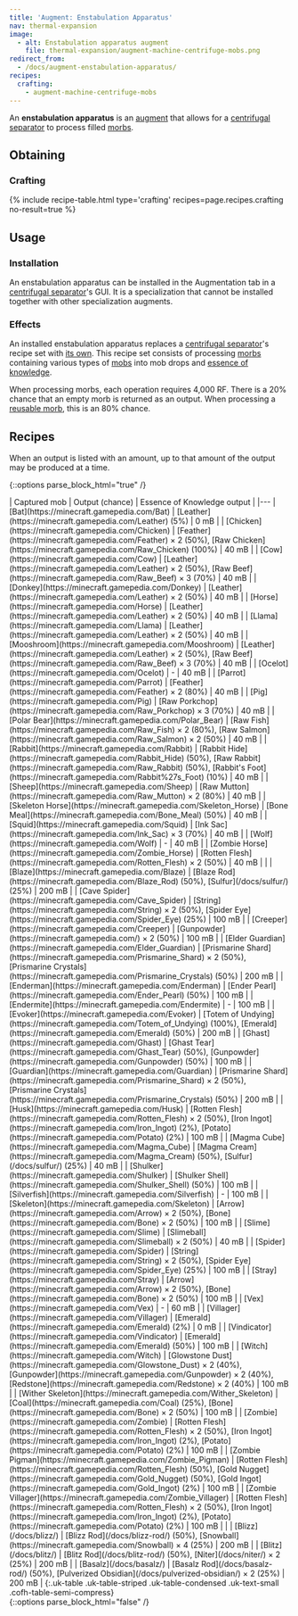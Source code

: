 ```yaml
---
title: 'Augment: Enstabulation Apparatus'
nav: thermal-expansion
image:
  - alt: Enstabulation apparatus augment
    file: thermal-expansion/augment-machine-centrifuge-mobs.png
redirect_from:
  - /docs/augment-enstabulation-apparatus/
recipes:
  crafting:
    - augment-machine-centrifuge-mobs
---
```


An **enstabulation apparatus** is an [augment](/docs/augments/) that allows for
a [centrifugal separator](/docs/centrifugal-separator/) to process filled
[morbs](/docs/morb/).


Obtaining
---------

### Crafting
{% include recipe-table.html type='crafting' recipes=page.recipes.crafting no-result=true %}


Usage
-----

### Installation
An enstabulation apparatus can be installed in the Augmentation tab in a
[centrifugal separator](/docs/centrifugal-separator/)'s GUI. It is a
specialization that cannot be installed together with other specialization
augments.

### Effects
An installed enstabulation apparatus replaces a [centrifugal
separator](/docs/centrifugal-separator/)'s recipe set with [its own](#recipes).
This recipe set consists of processing [morbs](/docs/morb/) containing various
types of [mobs](https://minecraft.gamepedia.com/Mob) into mob drops and [essence
of knowledge](/docs/essence-of-knowledge/).

When processing morbs, each operation requires 4,000 RF. There is a 20% chance
that an empty morb is returned as an output. When processing a [reusable
morb](/docs/reusable-morb/), this is an 80% chance.


Recipes
-------

When an output is listed with an amount, up to that amount of the output may be
produced at a time.

{::options parse_block_html="true" /}
<div class="uk-overflow-container">
| Captured mob | Output (chance) | Essence of Knowledge output |
|---
| [Bat](https://minecraft.gamepedia.com/Bat) | [Leather](https://minecraft.gamepedia.com/Leather) (5%) | 0 mB |
| [Chicken](https://minecraft.gamepedia.com/Chicken) | [Feather](https://minecraft.gamepedia.com/Feather) × 2 (50%), [Raw Chicken](https://minecraft.gamepedia.com/Raw_Chicken) (100%) | 40 mB |
| [Cow](https://minecraft.gamepedia.com/Cow) | [Leather](https://minecraft.gamepedia.com/Leather) × 2 (50%), [Raw Beef](https://minecraft.gamepedia.com/Raw_Beef) × 3 (70%) | 40 mB |
| [Donkey](https://minecraft.gamepedia.com/Donkey) | [Leather](https://minecraft.gamepedia.com/Leather) × 2 (50%) | 40 mB |
| [Horse](https://minecraft.gamepedia.com/Horse) | [Leather](https://minecraft.gamepedia.com/Leather) × 2 (50%) | 40 mB |
| [Llama](https://minecraft.gamepedia.com/Llama) | [Leather](https://minecraft.gamepedia.com/Leather) × 2 (50%) | 40 mB |
| [Mooshroom](https://minecraft.gamepedia.com/Mooshroom) | [Leather](https://minecraft.gamepedia.com/Leather) × 2 (50%), [Raw Beef](https://minecraft.gamepedia.com/Raw_Beef) × 3 (70%) | 40 mB |
| [Ocelot](https://minecraft.gamepedia.com/Ocelot) | - | 40 mB |
| [Parrot](https://minecraft.gamepedia.com/Parrot) | [Feather](https://minecraft.gamepedia.com/Feather) × 2 (80%) | 40 mB |
| [Pig](https://minecraft.gamepedia.com/Pig) | [Raw Porkchop](https://minecraft.gamepedia.com/Raw_Porkchop) × 3 (70%) | 40 mB |
| [Polar Bear](https://minecraft.gamepedia.com/Polar_Bear) | [Raw Fish](https://minecraft.gamepedia.com/Raw_Fish) × 2 (80%), [Raw Salmon](https://minecraft.gamepedia.com/Raw_Salmon) × 2 (50%) | 40 mB |
| [Rabbit](https://minecraft.gamepedia.com/Rabbit) | [Rabbit Hide](https://minecraft.gamepedia.com/Rabbit_Hide) (50%), [Raw Rabbit](https://minecraft.gamepedia.com/Raw_Rabbit) (50%), [Rabbit's Foot](https://minecraft.gamepedia.com/Rabbit%27s_Foot) (10%) | 40 mB |
| [Sheep](https://minecraft.gamepedia.com/Sheep) | [Raw Mutton](https://minecraft.gamepedia.com/Raw_Mutton) × 2 (80%) | 40 mB |
| [Skeleton Horse](https://minecraft.gamepedia.com/Skeleton_Horse) | [Bone Meal](https://minecraft.gamepedia.com/Bone_Meal) (50%) | 40 mB |
| [Squid](https://minecraft.gamepedia.com/Squid) | [Ink Sac](https://minecraft.gamepedia.com/Ink_Sac) × 3 (70%) | 40 mB |
| [Wolf](https://minecraft.gamepedia.com/Wolf) | - | 40 mB |
| [Zombie Horse](https://minecraft.gamepedia.com/Zombie_Horse) | [Rotten Flesh](https://minecraft.gamepedia.com/Rotten_Flesh) × 2 (50%) | 40 mB |
|
| [Blaze](https://minecraft.gamepedia.com/Blaze) | [Blaze Rod](https://minecraft.gamepedia.com/Blaze_Rod) (50%), [Sulfur](/docs/sulfur/) (25%) | 200 mB |
| [Cave Spider](https://minecraft.gamepedia.com/Cave_Spider) | [String](https://minecraft.gamepedia.com/String) × 2 (50%), [Spider Eye](https://minecraft.gamepedia.com/Spider_Eye) (25%) | 100 mB |
| [Creeper](https://minecraft.gamepedia.com/Creeper) | [Gunpowder](https://minecraft.gamepedia.com/) × 2 (50%) | 100 mB |
| [Elder Guardian](https://minecraft.gamepedia.com/Elder_Guardian) | [Prismarine Shard](https://minecraft.gamepedia.com/Prismarine_Shard) × 2 (50%), [Prismarine Crystals](https://minecraft.gamepedia.com/Prismarine_Crystals) (50%) | 200 mB |
| [Enderman](https://minecraft.gamepedia.com/Enderman) | [Ender Pearl](https://minecraft.gamepedia.com/Ender_Pearl) (50%) | 100 mB |
| [Endermite](https://minecraft.gamepedia.com/Endermite) | - | 100 mB |
| [Evoker](https://minecraft.gamepedia.com/Evoker) | [Totem of Undying](https://minecraft.gamepedia.com/Totem_of_Undying) (100%), [Emerald](https://minecraft.gamepedia.com/Emerald) (50%) | 200 mB |
| [Ghast](https://minecraft.gamepedia.com/Ghast) | [Ghast Tear](https://minecraft.gamepedia.com/Ghast_Tear) (50%), [Gunpowder](https://minecraft.gamepedia.com/Gunpowder) (50%) | 100 mB |
| [Guardian](https://minecraft.gamepedia.com/Guardian) | [Prismarine Shard](https://minecraft.gamepedia.com/Prismarine_Shard) × 2 (50%), [Prismarine Crystals](https://minecraft.gamepedia.com/Prismarine_Crystals) (50%) | 200 mB |
| [Husk](https://minecraft.gamepedia.com/Husk) | [Rotten Flesh](https://minecraft.gamepedia.com/Rotten_Flesh) × 2 (50%), [Iron Ingot](https://minecraft.gamepedia.com/Iron_Ingot) (2%), [Potato](https://minecraft.gamepedia.com/Potato) (2%) | 100 mB |
| [Magma Cube](https://minecraft.gamepedia.com/Magma_Cube) | [Magma Cream](https://minecraft.gamepedia.com/Magma_Cream) (50%), [Sulfur](/docs/sulfur/) (25%) | 40 mB |
| [Shulker](https://minecraft.gamepedia.com/Shulker) | [Shulker Shell](https://minecraft.gamepedia.com/Shulker_Shell) (50%) | 100 mB |
| [Silverfish](https://minecraft.gamepedia.com/Silverfish) | - | 100 mB |
| [Skeleton](https://minecraft.gamepedia.com/Skeleton) | [Arrow](https://minecraft.gamepedia.com/Arrow) × 2 (50%), [Bone](https://minecraft.gamepedia.com/Bone) × 2 (50%) | 100 mB |
| [Slime](https://minecraft.gamepedia.com/Slime) | [Slimeball](https://minecraft.gamepedia.com/Slimeball) × 2 (50%) | 40 mB |
| [Spider](https://minecraft.gamepedia.com/Spider) | [String](https://minecraft.gamepedia.com/String) × 2 (50%), [Spider Eye](https://minecraft.gamepedia.com/Spider_Eye) (25%) | 100 mB |
| [Stray](https://minecraft.gamepedia.com/Stray) | [Arrow](https://minecraft.gamepedia.com/Arrow) × 2 (50%), [Bone](https://minecraft.gamepedia.com/Bone) × 2 (50%) | 100 mB |
| [Vex](https://minecraft.gamepedia.com/Vex) | - | 60 mB |
| [Villager](https://minecraft.gamepedia.com/Villager) | [Emerald](https://minecraft.gamepedia.com/Emerald) (2%) | 0 mB |
| [Vindicator](https://minecraft.gamepedia.com/Vindicator) | [Emerald](https://minecraft.gamepedia.com/Emerald) (50%) | 100 mB |
| [Witch](https://minecraft.gamepedia.com/Witch) | [Glowstone Dust](https://minecraft.gamepedia.com/Glowstone_Dust) × 2 (40%), [Gunpowder](https://minecraft.gamepedia.com/Gunpowder) × 2 (40%), [Redstone](https://minecraft.gamepedia.com/Redstone) × 2 (40%) | 100 mB |
| [Wither Skeleton](https://minecraft.gamepedia.com/Wither_Skeleton) | [Coal](https://minecraft.gamepedia.com/Coal) (25%), [Bone](https://minecraft.gamepedia.com/Bone) × 2 (50%) | 100 mB |
| [Zombie](https://minecraft.gamepedia.com/Zombie) | [Rotten Flesh](https://minecraft.gamepedia.com/Rotten_Flesh) × 2 (50%), [Iron Ingot](https://minecraft.gamepedia.com/Iron_Ingot) (2%), [Potato](https://minecraft.gamepedia.com/Potato) (2%) | 100 mB |
| [Zombie Pigman](https://minecraft.gamepedia.com/Zombie_Pigman) | [Rotten Flesh](https://minecraft.gamepedia.com/Rotten_Flesh) (50%), [Gold Nugget](https://minecraft.gamepedia.com/Gold_Nugget) (50%), [Gold Ingot](https://minecraft.gamepedia.com/Gold_Ingot) (2%) | 100 mB |
| [Zombie Villager](https://minecraft.gamepedia.com/Zombie_Villager) | [Rotten Flesh](https://minecraft.gamepedia.com/Rotten_Flesh) × 2 (50%), [Iron Ingot](https://minecraft.gamepedia.com/Iron_Ingot) (2%), [Potato](https://minecraft.gamepedia.com/Potato) (2%) | 100 mB |
|
| [Blizz](/docs/blizz/) | [Blizz Rod](/docs/blizz-rod/) (50%), [Snowball](https://minecraft.gamepedia.com/Snowball) × 4 (25%) | 200 mB |
| [Blitz](/docs/blitz/) | [Blitz Rod](/docs/blitz-rod/) (50%), [Niter](/docs/niter/) × 2 (25%) | 200 mB |
| [Basalz](/docs/basalz/) | [Basalz Rod](/docs/basalz-rod/) (50%), [Pulverized Obsidian](/docs/pulverized-obsidian/) × 2 (25%) | 200 mB |
{:.uk-table .uk-table-striped .uk-table-condensed .uk-text-small .cofh-table-semi-compress}
</div>
{::options parse_block_html="false" /}
